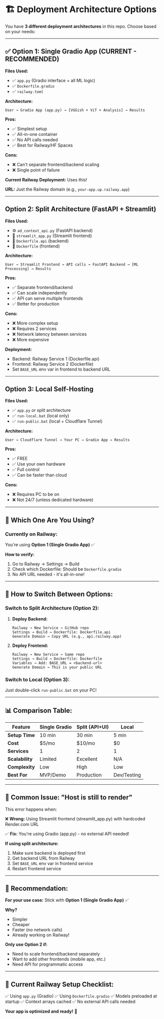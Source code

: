 # 🏗️ Deployment Architecture Options

You have **3 different deployment architectures** in this repo. Choose based on your needs:

---

## ✅ **Option 1: Single Gradio App (CURRENT - RECOMMENDED)**

**Files Used:**
- ✅ `app.py` (Gradio interface + all ML logic)
- ✅ `Dockerfile.gradio`
- ✅ `railway.toml`

**Architecture:**
```
User → Gradio App (app.py) → [VGGish + ViT + Analysis] → Results
```

**Pros:**
- ✅ Simplest setup
- ✅ All-in-one container
- ✅ No API calls needed
- ✅ Best for Railway/HF Spaces

**Cons:**
- ❌ Can't separate frontend/backend scaling
- ❌ Single point of failure

**Current Railway Deployment:** Uses this!

**URL:** Just the Railway domain (e.g., `your-app.up.railway.app`)

---

## Option 2: Split Architecture (FastAPI + Streamlit)

**Files Used:**
- ⚙️ `ad_context_api.py` (FastAPI backend)
- 🎨 `streamlit_app.py` (Streamlit frontend)
- 🐳 `Dockerfile.api` (backend)
- 🐳 `Dockerfile` (frontend)

**Architecture:**
```
User → Streamlit Frontend → API calls → FastAPI Backend → [ML Processing] → Results
```

**Pros:**
- ✅ Separate frontend/backend
- ✅ Can scale independently
- ✅ API can serve multiple frontends
- ✅ Better for production

**Cons:**
- ❌ More complex setup
- ❌ Requires 2 services
- ❌ Network latency between services
- ❌ More expensive

**Deployment:**
- Backend: Railway Service 1 (Dockerfile.api)
- Frontend: Railway Service 2 (Dockerfile)
- Set `BASE_URL` env var in frontend to backend URL

---

## Option 3: Local Self-Hosting

**Files Used:**
- ✅ `app.py` or split architecture
- ✅ `run-local.bat` (local only)
- ✅ `run-public.bat` (local + Cloudflare Tunnel)

**Architecture:**
```
User → Cloudflare Tunnel → Your PC → Gradio App → Results
```

**Pros:**
- ✅ FREE
- ✅ Use your own hardware
- ✅ Full control
- ✅ Can be faster than cloud

**Cons:**
- ❌ Requires PC to be on
- ❌ Not 24/7 (unless dedicated hardware)

---

## 🎯 **Which One Are You Using?**

### **Currently on Railway:**

You're using **Option 1 (Single Gradio App)** ✅

**How to verify:**
1. Go to Railway → Settings → Build
2. Check which Dockerfile: Should be `Dockerfile.gradio`
3. No API URL needed - it's all-in-one!

---

## 🔧 **How to Switch Between Options:**

### **Switch to Split Architecture (Option 2):**

1. **Deploy Backend:**
   ```
   Railway → New Service → GitHub repo
   Settings → Build → Dockerfile: Dockerfile.api
   Generate Domain → Copy URL (e.g., api.railway.app)
   ```

2. **Deploy Frontend:**
   ```
   Railway → New Service → Same repo
   Settings → Build → Dockerfile: Dockerfile
   Variables → Add: BASE_URL = <backend-url>
   Generate Domain → This is your public URL
   ```

### **Switch to Local (Option 3):**

Just double-click `run-public.bat` on your PC!

---

## 📊 **Comparison Table:**

| Feature | Single Gradio | Split (API+UI) | Local |
|---------|---------------|----------------|-------|
| **Setup Time** | 10 min | 30 min | 5 min |
| **Cost** | $5/mo | $10/mo | $0 |
| **Services** | 1 | 2 | 1 |
| **Scalability** | Limited | Excellent | N/A |
| **Complexity** | Low | High | Low |
| **Best For** | MVP/Demo | Production | Dev/Testing |

---

## 🚨 **Common Issue: "Host is still to render"**

This error happens when:

❌ **Wrong:** Using Streamlit frontend (streamlit_app.py) with hardcoded Render.com URL

✅ **Fix:** You're using Gradio (app.py) - no external API needed!

**If using split architecture:**
1. Make sure backend is deployed first
2. Get backend URL from Railway
3. Set `BASE_URL` env var in frontend service
4. Restart frontend service

---

## 🎯 **Recommendation:**

**For your use case:** Stick with **Option 1 (Single Gradio App)** ✅

**Why?**
- Simpler
- Cheaper
- Faster (no network calls)
- Already working on Railway!

**Only use Option 2 if:**
- Need to scale frontend/backend separately
- Want to add other frontends (mobile app, etc.)
- Need API for programmatic access

---

## 📝 **Current Railway Setup Checklist:**

✅ Using `app.py` (Gradio)
✅ Using `Dockerfile.gradio`
✅ Models preloaded at startup
✅ Context arrays cached
✅ No external API calls needed

**Your app is optimized and ready!** 🚀

